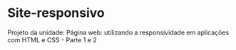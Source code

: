 # Site-responsivo
Projeto da unidade: Página web: utilizando a responsividade em aplicações com HTML e CSS - Parte 1 e 2
